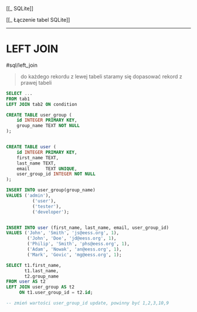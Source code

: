 [[_ SQLite]]


[[_ Łączenie tabel SQLite]]

---
# LEFT JOIN
#sql/left_join 

>do każdego rekordu z lewej tabeli staramy się dopasować rekord z prawej tabeli

```sql
SELECT ...
FROM tab1
LEFT JOIN tab2 ON condition
```

```sql
CREATE TABLE user_group (
    id INTEGER PRIMARY KEY,
    group_name TEXT NOT NULL
);


CREATE TABLE user (
    id INTEGER PRIMARY KEY,
    first_name TEXT,
    last_name TEXT,
    email      TEXT UNIQUE,
    user_group_id INTEGER NOT NULL
);

INSERT INTO user_group(group_name)
VALUES ('admin'),
          ('user'),
          ('tester'),
          ('developer');


INSERT INTO user (first_name, last_name, email, user_group_id)
VALUES ('John', 'Smith', 'js@eess.org', 1),
        ('John', 'Doe', 'jd@eess.org', 1),
        ('Philip', 'Smith', 'phs@eess.org', 1),
        ('Adam', 'Nowak', 'an@eess.org', 1),
        ('Mark', 'Govic', 'mg@eess.org', 1);
```

```sql
SELECT t1.first_name,
	   t1.last_name,
	   t2.group_name 
FROM user AS t2
LEFT JOIN user_group AS t2
     ON t1.user_group_id = t2.id;

-- zmień wartości user_group_id update, powinny być 1,2,3,10,9
```












